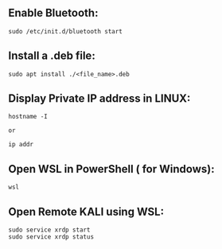 ## Enable Bluetooth:
```console
sudo /etc/init.d/bluetooth start
```

## Install a .deb file:
```console
sudo apt install ./<file_name>.deb
```

## Display Private IP address in LINUX:
```console
hostname -I

or 

ip addr
```

## Open WSL in PowerShell ( for Windows): 
``` console
wsl
```

## Open Remote KALI using WSL:
```console
sudo service xrdp start
sudo service xrdp status
```
